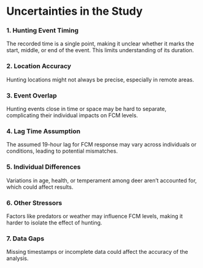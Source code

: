# Uncertainties in the Study

### 1. Hunting Event Timing
The recorded time is a single point, making it unclear whether it marks the start, middle, or end of the event. This limits understanding of its duration.

### 2. Location Accuracy
Hunting locations might not always be precise, especially in remote areas.

### 3. Event Overlap
Hunting events close in time or space may be hard to separate, complicating their individual impacts on FCM levels.

### 4. Lag Time Assumption
The assumed 19-hour lag for FCM response may vary across individuals or conditions, leading to potential mismatches.

### 5. Individual Differences
Variations in age, health, or temperament among deer aren’t accounted for, which could affect results.

### 6. Other Stressors
Factors like predators or weather may influence FCM levels, making it harder to isolate the effect of hunting.

### 7. Data Gaps
Missing timestamps or incomplete data could affect the accuracy of the analysis.
